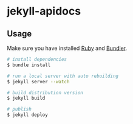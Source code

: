 # jekyll-apidocs

## Usage

Make sure you have installed [Ruby][ruby] and [Bundler][bundler].

~~~ bash
# install dependencies
$ bundle install

# run a local server with auto rebuilding
$ jekyll server --watch

# build distribution version
$ jekyll build

# publish
$ jekyll deploy
~~~

[ruby]: https://www.ruby-lang.org/
[bundler]: http://bundler.io/
